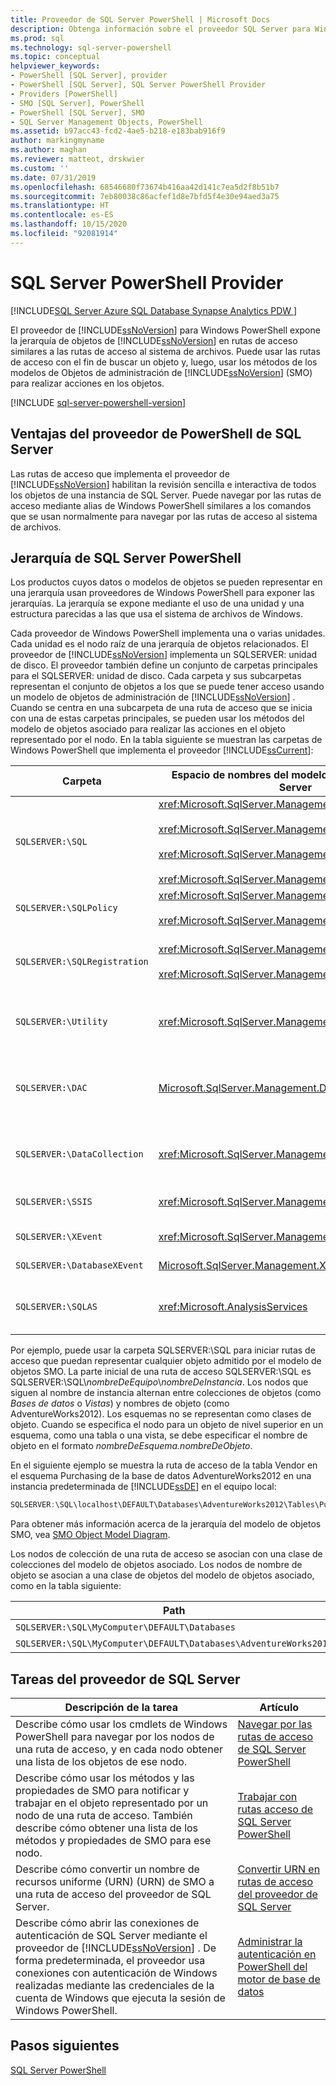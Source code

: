```yaml
---
title: Proveedor de SQL Server PowerShell | Microsoft Docs
description: Obtenga información sobre el proveedor SQL Server para Windows PowerShell, que proporciona acceso a los objetos de SQL Server por medio de rutas de acceso similares a las del sistema de archivos.
ms.prod: sql
ms.technology: sql-server-powershell
ms.topic: conceptual
helpviewer_keywords:
- PowerShell [SQL Server], provider
- PowerShell [SQL Server], SQL Server PowerShell Provider
- Providers [PowerShell]
- SMO [SQL Server], PowerShell
- PowerShell [SQL Server], SMO
- SQL Server Management Objects, PowerShell
ms.assetid: b97acc43-fcd2-4ae5-b218-e183bab916f9
author: markingmyname
ms.author: maghan
ms.reviewer: matteot, drskwier
ms.custom: ''
ms.date: 07/31/2019
ms.openlocfilehash: 68546680f73674b416aa42d141c7ea5d2f8b51b7
ms.sourcegitcommit: 7eb80038c86acfef1d8e7bfd5f4e30e94aed3a75
ms.translationtype: HT
ms.contentlocale: es-ES
ms.lasthandoff: 10/15/2020
ms.locfileid: "92081914"
---
```

# <a name="sql-server-powershell-provider"></a>SQL Server PowerShell Provider

[!INCLUDE[SQL Server Azure SQL Database Synapse Analytics PDW ](../includes/applies-to-version/sql-asdb-asdbmi-asa-pdw.md)]

El proveedor de [!INCLUDE[ssNoVersion](../includes/ssnoversion-md.md)] para Windows PowerShell expone la jerarquía de objetos de [!INCLUDE[ssNoVersion](../includes/ssnoversion-md.md)] en rutas de acceso similares a las rutas de acceso al sistema de archivos. Puede usar las rutas de acceso con el fin de buscar un objeto y, luego, usar los métodos de los modelos de Objetos de administración de [!INCLUDE[ssNoVersion](../includes/ssnoversion-md.md)] (SMO) para realizar acciones en los objetos.  

[!INCLUDE [sql-server-powershell-version](../includes/sql-server-powershell-version.md)]

## <a name="benefits-of-the-sql-server-powershell-provider"></a>Ventajas del proveedor de PowerShell de SQL Server

Las rutas de acceso que implementa el proveedor de [!INCLUDE[ssNoVersion](../includes/ssnoversion-md.md)] habilitan la revisión sencilla e interactiva de todos los objetos de una instancia de SQL Server. Puede navegar por las rutas de acceso mediante alias de Windows PowerShell similares a los comandos que se usan normalmente para navegar por las rutas de acceso al sistema de archivos.  
  
## <a name="the-sql-server-powershell-hierarchy"></a>Jerarquía de SQL Server PowerShell

Los productos cuyos datos o modelos de objetos se pueden representar en una jerarquía usan proveedores de Windows PowerShell para exponer las jerarquías. La jerarquía se expone mediante el uso de una unidad y una estructura parecidas a las que usa el sistema de archivos de Windows.  
  
 Cada proveedor de Windows PowerShell implementa una o varias unidades. Cada unidad es el nodo raíz de una jerarquía de objetos relacionados. El proveedor de [!INCLUDE[ssNoVersion](../includes/ssnoversion-md.md)] implementa un SQLSERVER: unidad de disco. El proveedor también define un conjunto de carpetas principales para el SQLSERVER: unidad de disco. Cada carpeta y sus subcarpetas representan el conjunto de objetos a los que se puede tener acceso usando un modelo de objetos de administración de [!INCLUDE[ssNoVersion](../includes/ssnoversion-md.md)] . Cuando se centra en una subcarpeta de una ruta de acceso que se inicia con una de estas carpetas principales, se pueden usar los métodos del modelo de objetos asociado para realizar las acciones en el objeto representado por el nodo. En la tabla siguiente se muestran las carpetas de Windows PowerShell que implementa el proveedor [!INCLUDE[ssCurrent](../includes/sscurrent-md.md)]:  
  
|Carpeta|Espacio de nombres del modelo de objetos de SQL Server|Objetos|  
|------------|---------------------------------------|-------------|  
|`SQLSERVER:\SQL`|<xref:Microsoft.SqlServer.Management.Smo><br /><br /> <xref:Microsoft.SqlServer.Management.Smo.Agent><br /><br /> <xref:Microsoft.SqlServer.Management.Smo.Broker><br /><br /> <xref:Microsoft.SqlServer.Management.Smo.Mail>|Objetos de base de datos, como tablas, vistas y procedimientos almacenados.|  
|`SQLSERVER:\SQLPolicy`|<xref:Microsoft.SqlServer.Management.Dmf><br /><br /> <xref:Microsoft.SqlServer.Management.Facets>|Objetos de administración basada en directivas, como directivas y facetas.|  
|`SQLSERVER:\SQLRegistration`|<xref:Microsoft.SqlServer.Management.RegisteredServers><br /><br /> <xref:Microsoft.SqlServer.Management.Smo.RegSvrEnum>|Objetos de servidor registrado, como los grupos de servidores y los servidores registrados.|  
|`SQLSERVER:\Utility`|<xref:Microsoft.SqlServer.Management.Utility>|Los objetos de utilidad, como las instancias administradas de [!INCLUDE[ssDE](../includes/ssde-md.md)].|  
|`SQLSERVER:\DAC`|[Microsoft.SqlServer.Management.Dac](/previous-versions/sql/sql-server-2012/ee212127(v=sql.110))|Objetos de aplicación de capa de datos, como los paquetes DAC, y operaciones como la implementación de una DAC.|  
|`SQLSERVER:\DataCollection`|<xref:Microsoft.SqlServer.Management.Collector>|Objetos de recopilador de datos, como conjuntos de recopilación y almacenes de configuración.|  
|`SQLSERVER:\SSIS`|<xref:Microsoft.SqlServer.Management.IntegrationServices>|[!INCLUDE[ssISnoversion](../includes/ssisnoversion-md.md)] como proyectos, paquetes, y entornos.|  
|`SQLSERVER:\XEvent`|<xref:Microsoft.SqlServer.Management.XEvent>|Eventos extendidos de SQL Server|
|`SQLSERVER:\DatabaseXEvent`|[Microsoft.SqlServer.Management.XEventDbScoped](/dotnet/api/microsoft.sqlserver.management.xeventdbscoped)|Eventos extendidos de SQL Server|
|`SQLSERVER:\SQLAS`|<xref:Microsoft.AnalysisServices>|[!INCLUDE[ssASnoversion](../includes/ssasnoversion-md.md)] objetos como cubos, agregaciones, y dimensiones.|  
  
 Por ejemplo, puede usar la carpeta SQLSERVER:\SQL para iniciar rutas de acceso que puedan representar cualquier objeto admitido por el modelo de objetos SMO. La parte inicial de una ruta de acceso SQLSERVER:\SQL es SQLSERVER:\SQL\\*nombreDeEquipo*\\*nombreDeInstancia*. Los nodos que siguen al nombre de instancia alternan entre colecciones de objetos (como *Bases de datos* o *Vistas*) y nombres de objeto (como AdventureWorks2012). Los esquemas no se representan como clases de objeto. Cuando se especifica el nodo para un objeto de nivel superior en un esquema, como una tabla o una vista, se debe especificar el nombre de objeto en el formato *nombreDeEsquema.nombreDeObjeto*.  
  
 En el siguiente ejemplo se muestra la ruta de acceso de la tabla Vendor en el esquema Purchasing de la base de datos AdventureWorks2012 en una instancia predeterminada de [!INCLUDE[ssDE](../includes/ssde-md.md)] en el equipo local:  
  
```powershell
SQLSERVER:\SQL\localhost\DEFAULT\Databases\AdventureWorks2012\Tables\Purchasing.Vendor  
```
  
 Para obtener más información acerca de la jerarquía del modelo de objetos SMO, vea [SMO Object Model Diagram](../relational-databases/server-management-objects-smo/smo-object-model-diagram.md).  
  
 Los nodos de colección de una ruta de acceso se asocian con una clase de colecciones del modelo de objetos asociado. Los nodos de nombre de objeto se asocian a una clase de objetos del modelo de objetos asociado, como en la tabla siguiente:  
  
|Path|Clase SMO|  
|----------|---------------|  
|`SQLSERVER:\SQL\MyComputer\DEFAULT\Databases`|<xref:Microsoft.SqlServer.Management.Smo.DatabaseCollection>|  
|`SQLSERVER:\SQL\MyComputer\DEFAULT\Databases\AdventureWorks2012`|<xref:Microsoft.SqlServer.Management.Smo.Database>|  
  
## <a name="sql-server-provider-tasks"></a>Tareas del proveedor de SQL Server  
  
|Descripción de la tarea|Artículo|  
|----------------------|-----------|  
|Describe cómo usar los cmdlets de Windows PowerShell para navegar por los nodos de una ruta de acceso, y en cada nodo obtener una lista de los objetos de ese nodo.|[Navegar por las rutas de acceso de SQL Server PowerShell](navigate-sql-server-powershell-paths.md)|  
|Describe cómo usar los métodos y las propiedades de SMO para notificar y trabajar en el objeto representado por un nodo de una ruta de acceso. También describe cómo obtener una lista de los métodos y propiedades de SMO para ese nodo.|[Trabajar con rutas acceso de SQL Server PowerShell](work-with-sql-server-powershell-paths.md)|  
|Describe cómo convertir un nombre de recursos uniforme (URN) (URN) de SMO a una ruta de acceso del proveedor de SQL Server.|[Convertir URN en rutas de acceso del proveedor de SQL Server](/powershell/module/sqlserver/Convert-UrnToPath)|  
|Describe cómo abrir las conexiones de autenticación de SQL Server mediante el proveedor de [!INCLUDE[ssNoVersion](../includes/ssnoversion-md.md)] . De forma predeterminada, el proveedor usa conexiones con autenticación de Windows realizadas mediante las credenciales de la cuenta de Windows que ejecuta la sesión de Windows PowerShell.|[Administrar la autenticación en PowerShell del motor de base de datos](manage-authentication-in-database-engine-powershell.md)|  
  
## <a name="next-steps"></a>Pasos siguientes

[SQL Server PowerShell](sql-server-powershell.md)
